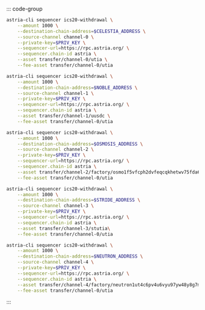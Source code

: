 <!-- markdownlint-disable MD041 MD013 -->

::: code-group

```bash [To Celestia]
astria-cli sequencer ics20-withdrawal \
    --amount 1000 \
    --destination-chain-address=$CELESTIA_ADDRESS \
    --source-channel channel-0 \
    --private-key=$PRIV_KEY \
    --sequencer-url=https://rpc.astria.org/ \
    --sequencer.chain-id astria \
    --asset transfer/channel-0/utia \
    --fee-asset transfer/channel-0/utia
```

```bash [To Noble]
astria-cli sequencer ics20-withdrawal \
    --amount 1000 \
    --destination-chain-address=$NOBLE_ADDRESS \
    --source-channel channel-1 \
    --private-key=$PRIV_KEY \
    --sequencer-url=https://rpc.astria.org/ \
    --sequencer.chain-id astria \
    --asset transfer/channel-1/uusdc \
    --fee-asset transfer/channel-0/utia
```

```bash [To Osmosis]
astria-cli sequencer ics20-withdrawal \
    --amount 1000 \
    --destination-chain-address=$OSMOSIS_ADDRESS \
    --source-channel channel-2 \
    --private-key=$PRIV_KEY \
    --sequencer-url=https://rpc.astria.org/ \
    --sequencer.chain-id astria \
    --asset transfer/channel-2/factory/osmo1f5vfcph2dvfeqcqkhetwv75fda69z7e5c2dldm3kvgj23crkv6wqcn47a0/umilkTIA \
    --fee-asset transfer/channel-0/utia
```

```bash [To Stride]
astria-cli sequencer ics20-withdrawal \
    --amount 1000 \
    --destination-chain-address=$STRIDE_ADDRESS \
    --source-channel channel-3 \
    --private-key=$PRIV_KEY \
    --sequencer-url=https://rpc.astria.org/ \
    --sequencer.chain-id astria \
    --asset transfer/channel-3/stutia\
    --fee-asset transfer/channel-0/utia
```

```bash [To Neutron]
astria-cli sequencer ics20-withdrawal \
    --amount 1000 \
    --destination-chain-address=$NEUTRON_ADDRESS \
    --source-channel channel-4 \
    --private-key=$PRIV_KEY \
    --sequencer-url=https://rpc.astria.org/ \
    --sequencer.chain-id astria \
    --asset transfer/channel-4/factory/neutron1ut4c6pv4u6vyu97yw48y8g7mle0cat54848v6m97k977022lzxtsaqsgmq/udtia \
    --fee-asset transfer/channel-0/utia
```

:::

<!-- <Tabs>
  <TabItem value="To Celestia" label="To Celestia"> </TabItem>
  <TabItem value="To Noble" label="To Noble"> </TabItem>
  <TabItem value="To Osmosis" label="To Osmosis"> </TabItem>
  <TabItem value="To Stride" label="To Stride"> </TabItem>
</Tabs> -->
